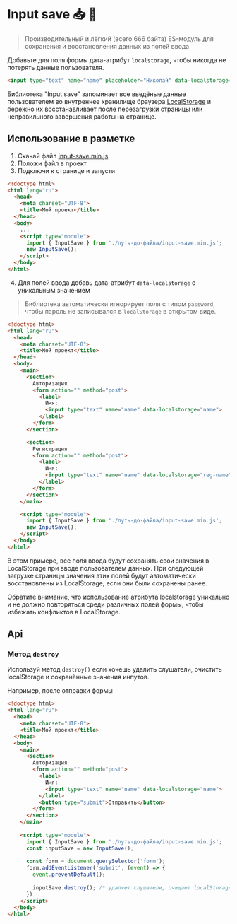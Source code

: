 # Input save 📥 💾
> Производительный и лёгкий (всего 666 байта) ES-модуль для сохранения и восстановления данных из полей ввода 

Добавьте для поля формы дата-атрибут `localstorage`, чтобы никогда не потерять данные пользователя.

```html
<input type="text" name="name" placeholder="Николай" data-localstorage="name">
```

Библиотека "Input save" запоминает все введёные данные пользователем во внутреннее хранилище браузера [LocalStorage](https://developer.mozilla.org/en-US/docs/Web/API/Window/localStorage) и бережно их восстанавливает после перезагрузки страницы или неправильного завершения работы на странице.

## Использование в разметке
1. Скачай файл [input-save.min.js](./dist/input-save.min.js)
2. Положи файл в проект
3. Подключи к странице и запусти
```html
<!doctype html>
<html lang="ru">
  <head>
    <meta charset="UTF-8">
    <title>Мой проект</title>
  </head>
  <body>
    ...  
    <script type="module">
      import { InputSave } from './путь-до-файла/input-save.min.js';
      new InputSave();
    </script>
  </body>
</html>
```
4. Для полей ввода добавь дата-атрибут `data-localstorage` с уникальным значением

> Библиотека автоматически игнорирует поля с типом `password`, чтобы пароль не записывался в `localStorage` в открытом виде.

```html
<!doctype html>
<html lang="ru">
  <head>
    <meta charset="UTF-8">
    <title>Мой проект</title>
  </head>
  <body>
    <main>
      <section>
        Авторизация
        <form action="" method="post">
          <label>
            Имя:
            <input type="text" name="name" data-localstorage="name">
          </label>
        </form>
      </section>

      <section>
        Регистрация
        <form action="" method="post">
          <label>
            Имя:
            <input type="text" name="name" data-localstorage="reg-name">
          </label>
        </form>
      </section>
    </main>

    <script type="module">
      import { InputSave } from './путь-до-файла/input-save.min.js';
      new InputSave();
    </script>
  </body>
</html>
```
В этом примере, все поля ввода будут сохранять свои значения в LocalStorage при вводе пользователем данных. При следующей загрузке страницы значения этих полей будут автоматически восстановлены из LocalStorage, если они были сохранены ранее.

Обратите внимание, что использование атрибута localstorage уникально и не должно повторяться среди различных полей формы, чтобы избежать конфликтов в LocalStorage.

## Api
### Метод `destroy`
Используй метод `destroy()` если хочешь удалить слушатели, очистить localStorage и сохранённые значения инпутов.

Например, после отправки формы

```html
<!doctype html>
<html lang="ru">
  <head>
    <meta charset="UTF-8">
    <title>Мой проект</title>
  </head>
  <body>
    <main>
      <section>
        Авторизация
        <form action="" method="post">
          <label>
            Имя:
            <input type="text" name="name" data-localstorage="name">
          </label>
          <button type="submit">Отправить</button>
        </form>
      </section>
    </main>
    
    <script type="module">
      import { InputSave } from './путь-до-файла/input-save.min.js';
      const inputSave = new InputSave();
      
      const form = document.querySelector('form');
      form.addEventListener('submit', (event) => {
        event.preventDefault();
        
        inputSave.destroy(); /* удаляет слушатели, очищает localStorage и сохранённые значения инпутов */
      })
    </script>
  </body>
</html>
```
